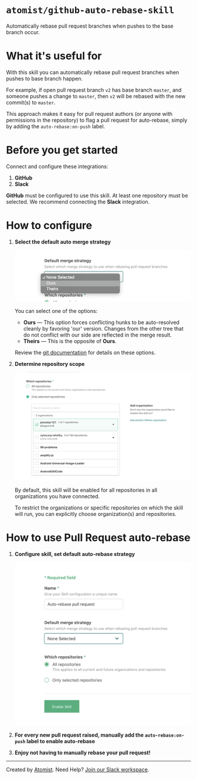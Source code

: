 # `atomist/github-auto-rebase-skill`

Automatically rebase pull request branches when pushes to the base branch occur. 

<!---atomist-skill-readme:start--->

# What it's useful for

With this skill you can automatically rebase pull request branches when pushes to base branch happen. 

For example, if open pull request branch `v2` has base branch `master`, and someone pushes a change to `master`, then
`v2` will be rebased with the new commit(s) to `master`.

This approach makes it easy for pull request authors (or anyone with permissions in the repository) to flag a pull 
request for auto-rebase, simply by adding the `auto-rebase:on-push` label. 

# Before you get started

Connect and configure these integrations:

1. **GitHub**
2. **Slack**

**GitHub** must be configured to use this skill. At least one repository must be selected. We recommend connecting the
**Slack** integration.

# How to configure

1. **Select the default auto merge strategy**
    
    ![Default merge-strategy](docs/images/default-merge-strategy.png)
    
    You can select one of the options:

    - **Ours** — This option forces conflicting hunks to be auto-resolved cleanly by favoring 'our' version. Changes 
        from the other tree that do not conflict with our side are reflected in the merge result.
    - **Theirs** — This is the opposite of **Ours**.
    
    Review the [git documentation](https://git-scm.com/docs/merge-strategies) for details on these options.

2. **Determine repository scope**

    ![Repository filter](docs/images/repo-filter.png)

    By default, this skill will be enabled for all repositories in all organizations you have connected.

    To restrict the organizations or specific repositories on which the skill will run, you can explicitly choose 
    organization(s) and repositories.

# How to use Pull Request auto-rebase

1. **Configure skill, set default auto-rebase strategy** 

    ![Configuration](docs/images/configuration.png)

2. **For every new pull request raised, manually add the `auto-rebase:on-push` label to enable auto-rebase**

3. **Enjoy not having to manually rebase your pull request!**

<!---atomist-skill-readme:end--->

---
 
Created by [Atomist][atomist].
Need Help?  [Join our Slack workspace][slack].

[atomist]: https://atomist.com/ (Atomist - How Teams Deliver Software)
[slack]: https://join.atomist.com/ (Atomist Community Slack)
 

